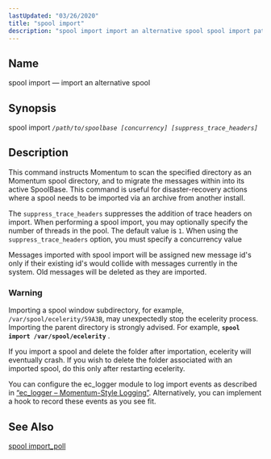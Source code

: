 ```yaml
---
lastUpdated: "03/26/2020"
title: "spool import"
description: "spool import import an alternative spool spool import path to spoolbase concurrency suppress trace headers This command instructs Momentum to scan the specified directory as an Momentum spool directory and to migrate the messages within into its active Spool Base This command is useful for disaster recovery actions where a..."
---
```


<a name="console_commands.spool_import"></a> 
## Name

spool import — import an alternative spool

## Synopsis

spool import *`/path/to/spoolbase [concurrency] [suppress_trace_headers]`* 

<a name="idp16379360"></a> 
## Description

This command instructs Momentum to scan the specified directory as an Momentum spool directory, and to migrate the messages within into its active SpoolBase. This command is useful for disaster-recovery actions where a spool needs to be imported via an archive from another install.

The `suppress_trace_headers` suppresses the addition of trace headers on import. When performing a spool import, you may optionally specify the number of threads in the pool. The default value is `1`. When using the `suppress_trace_headers` option, you must specify a concurrency value

Messages imported with spool import will be assigned new message id's only if their existing id's would collide with messages currently in the system. Old messages will be deleted as they are imported.

### Warning

Importing a spool window subdirectory, for example, `/var/spool/ecelerity/59A3B`, may unexpectedly stop the ecelerity process. Importing the parent directory is strongly advised. For example, **`spool import /var/spool/ecelerity`**                             .

If you import a spool and delete the folder after importation, ecelerity will eventually crash. If you wish to delete the folder associated with an imported spool, do this only after restarting ecelerity.

You can configure the ec_logger module to log import events as described in [“ec_logger – Momentum-Style Logging”](/momentum/3/3-reference/3-reference-modules-ec-logger). Alternatively, you can implement a hook to record these events as you see fit.

<a name="idp16388000"></a> 
## See Also

[spool import_poll](/momentum/3/3-reference/3-reference-console-commands-spool-import-poll)